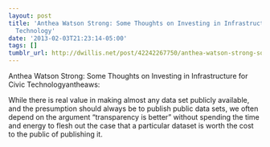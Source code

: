 ```yaml
---
layout: post
title: 'Anthea Watson Strong: Some Thoughts on Investing in Infrastructure for Civic
  Technology'
date: '2013-02-03T21:23:14-05:00'
tags: []
tumblr_url: http://dwillis.net/post/42242267750/anthea-watson-strong-some-thoughts-on-investing
---
```

Anthea Watson Strong: Some Thoughts on Investing in Infrastructure for Civic Technologyantheaws:

While there is real value in making almost any data set publicly available, and the presumption should always be to publish public data sets, we often depend on the argument “transparency is better” without spending the time and energy to flesh out the case that a particular dataset is worth the cost to the public of publishing it. 
